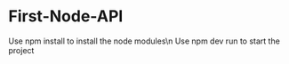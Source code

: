 # First-Node-API
Use npm install to install the node modules\n
Use npm dev run to start the project
